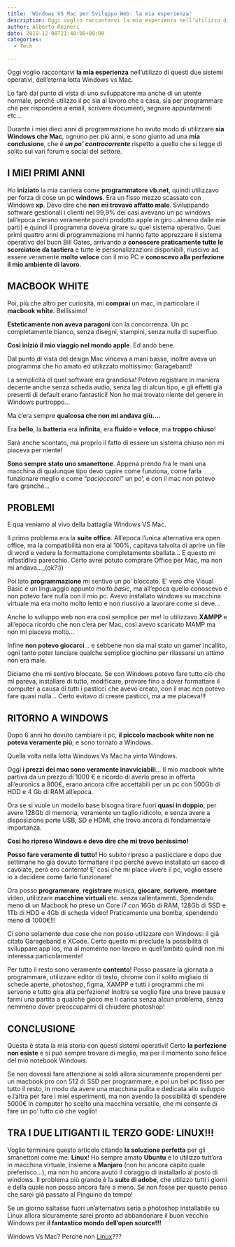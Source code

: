 ```yaml
---
title: 'Windows VS Mac per Sviluppo Web: la mia esperienza'
description: Oggi voglio raccontarvi la mia esperienza nell’utilizzo di questi due sistemi operativi, dell’eterna lotta Windows vs Mac.
author: Alberto Reineri
date: 2019-12-08T21:40:00+00:00
categories:
  - Tech

---
```

Oggi voglio raccontarvi **la mia esperienza** nell’utilizzo di questi due sistemi operativi, dell’eterna lotta Windows vs Mac.

Lo farò dal punto di vista di uno sviluppatore ma anche di un utente normale, perché utilizzo il pc sia al lavoro che a casa, sia per programmare che per rispondere a email, scrivere documenti, segnare appuntamenti etc…

Durante i miei dieci anni di programmazione ho avuto modo di utilizzare **sia Windows che Mac**, ognuno per più anni, e sono giunto ad una **mia conclusione**, che è **_un po’ controcorrente_** rispetto a quello che si legge di solito sui vari forum e social del settore.

## I MIEI PRIMI ANNI

Ho **iniziato** la mia carriera come **programmatore vb.net**, quindi utilizzavo per forza di cose un pc **windows**. Era un fisso mezzo scassato con Windows **xp**. Devo dire che **non mi trovavo affatto male**. Sviluppando software gestionali i clienti nel 99,9% dei casi avevano un pc windows (all’epoca c’erano veramente pochi prodotto apple in giro…almeno dalle mie parti) e quindi il programma doveva girare su quel sistema operativo. Quei primi quattro anni di programmazione mi hanno fatto apprezzare il sistema operativo del buon Bill Gates, arrivando a **conoscere **praticamente** tutte le scorciatoie da tastiera** e tutte le personalizzazioni disponibili, riuscivo ad essere veramente **molto veloce** con il mio PC e **conoscevo alla perfezione il mio ambiente di lavoro**.

## MACBOOK WHITE

Poi, più che altro per curiosità, mi **comprai** un mac, in particolare il **macbook white**. Bellissimo!

**Esteticamente non aveva paragoni** con la concorrenza. Un pc completamente bianco, senza disegni, stampini, senza nulla di superfluo.

**Così iniziò il mio viaggio nel mondo apple**. Ed andò bene.

Dal punto di vista del design Mac vinceva a mani basse, inoltre aveva un programma che ho amato ed utilizzato moltissimo: Garageband!

La semplicità di quel software era grandiosa! Potevo registrare in maniera decente anche senza scheda audio, senza lag di alcun tipo, e gli effetti già presenti di default erano fantastici! Non ho mai trovato niente del genere in Windows purtroppo…

Ma c’era sempre **qualcosa che non mi andava giù….**

Era **bello**, la **batteria** era **infinita**, era **fluido** e **veloce**, ma **troppo chiuso**!

Sarà anche scontato, ma proprio il fatto di essere un sistema chiuso non mi piaceva per niente!

**Sono sempre stato uno smanettone**. Appena prendo fra le mani una macchina di qualunque tipo devo capire come funziona, come farla funzionare meglio e come “_pacioccarci_” un po’, e con il mac non potevo fare granché…

## PROBLEMI

E qua veniamo al vivo della battaglia Windows VS Mac.

Il primo problema era la **suite office**. All’epoca l’unica alternativa era open office, ma la compatibilità non era al 100%, capitava talvolta di aprire un file di word e vedere la formattazione completamente sballata… E questo mi infastidiva parecchio. Certo avrei potuto comprare Office per Mac, ma non mi andava…_(ok?:))

Poi lato **programmazione** mi sentivo un po’ bloccato. E’ vero che Visual Basic è un linguaggio appunto molto _basic_, ma all’epoca quello conoscevo e non potevo fare nulla con il mio pc. Avevo installato windows su macchina virtuale ma era molto molto lento e non riuscivo a lavorare come si deve…

Anche lo sviluppo web non era così semplice per me! Io utilizzavo **XAMPP** e all’epoca ricordo che non c’era per Mac, così avevo scaricato MAMP ma non mi piaceva molto…

Infine **non potevo giocarci**… e sebbene non sia mai stato un gamer incallito, ogni tanto poter lanciare qualche semplice giochino per rilassarsi un attimo non era male.

Diciamo che mi sentivo bloccato. Se con Windows potevo fare tutto ciò che mi pareva, installare di tutto, modificare, provare fino a dover formattare il computer a causa di tutti i pasticci che avevo creato, con il mac non potevo fare quasi nulla… Certo evitavo di creare pasticci, ma a me piaceva!!!

## RITORNO A WINDOWS

Dopo 6 anni ho dovuto cambiare il pc, **il piccolo macbook white non ne poteva veramente più**, e sono tornato a Windows.

Quella volta nella lotta Windows Vs Mac ha vinto Windows.

Oggi **i prezzi dei mac sono veramente inavviciabili**… Il mio macbook white partiva da un prezzo di 1000 € e ricordo di averlo preso in offerta all’euronics a 800€, erano ancora cifre accettabili per un pc con 500Gb di HDD e 4 Gb di RAM all’epoca.

Ora se si vuole un modello base bisogna tirare fuori **quasi in doppio**, per avere 128Gb di memoria, veramente un taglio ridicolo, e senza avere a disposizione porte USB, SD e HDMI, che trovo ancora di fondamentale importanza.

**Così ho ripreso Windows e devo dire che mi trovo benissimo!**

**Posso fare veramente di tutto!** Ho subito ripreso a pasticciare e dopo due settimane ho già dovuto formattare il pc perché avevo installato un sacco di cavolate, però ero contento! E’ così che mi piace vivere il pc, voglio essere io a decidere come farlo funzionare!

Ora posso **programmare**, **registrare** musica,  **giocare**,  **scrivere**,  **montare** video, utilizzare **macchine virtuali** etc. senza rallentamenti. Spendendo meno di un Macbook ho preso un Core i7 con 16Gb di RAM, 128Gb di SSD e 1Tb di HDD e 4Gb di scheda video! Praticamente una bomba, spendendo meno di 1000€!!!

Ci sono solamente due cose che non posso utilizzare con Windows: il già citato Garageband e XCode. Certo questo mi preclude la possibilità di sviluppare app ios, ma al momento non lavoro in quell’ambito quindi non mi interessa particolarmente!

Per tutto il resto sono veramente **contento**! Posso passare la giornata a programmare, utilizzare editor di testo, chrome con il solito migliaio di schede aperte, photoshop, figma, XAMPP e tutti i programmi che mi servono e tutto gira alla perfezione! Inoltre se voglio fare una breve pausa e farmi una partita a qualche gioco me li carica senza alcun problema, senza nemmeno dover preoccuparmi di chiudere photoshop!

## CONCLUSIONE

Questa è stata la mia storia con questi sistemi operativi! Certo **la perfezione non esiste** e si può sempre trovare di meglio, ma per il momento sono felice del mio notebook Windows.

Se non dovessi fare attenzione ai soldi allora sicuramente propenderei per un macbook pro con 512 di SSD per programmare, e poi un bel pc fisso per tutto il resto, in modo da avere una macchina pulita e dedicata allo sviluppo e l’altra per fare i miei esperimenti, ma non avendo la possibilità di spendere 5000€ in computer ho scelto una macchina versatile, che mi consente di fare un po’ tutto ciò che voglio!

## TRA I DUE LITIGANTI IL TERZO GODE: LINUX!!!

Voglio terminare questo articolo citando **la soluzione perfetta** per gli smanettoni come me: **Linux**! Ho sempre amato **Ubuntu** e lo utilizzo tutt’ora in macchina virtuale, insieme a **Manjaro** (non ho ancora capito quale preferisco…), ma non ho ancora avuto il coraggio di installarlo al posto di windows. Il problema più grande è la **suite di adobe**, che utilizzo tutti i giorni e della quale non posso ancora fare a meno. Se non fosse per questo penso che sarei già passato al Pinguino da tempo!

Se un giorno saltasse fuori un’alternativa seria a photoshop installabile su Linux allora sicuramente sarei pronto ad abbandonare il buon vecchio Windows per **il fantastico mondo dell’open source!!!**

Windows Vs Mac? Perché non [Linux][1]???

 [1]: /blog/perche-dovremmo-tutti-passare-a-linux-e-perche-non-lo-facciamo/